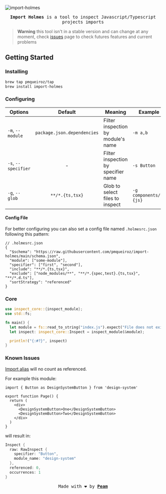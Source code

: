 [peam-url]: https://pmqueiroz.com
[src-url]: https://swc.rs/
[issues-url]: https://github.com/pmqueiroz/import-holmes/issues

![import-holmes](./.github/brand.png)

<div align="center">

<samp> **Import Holmes** is a tool to inspect Javascript/Typescript projects imports</samp> 

</div>

> **Warning** this tool isn't in a stable version and can change
at any moment, check [issues][issues-url] page to check futures features and current problems

## Getting Started

### Installing

```sh
brew tap pmqueiroz/tap
brew install import-holmes
```

### Configuring

| Options | Default | Meaning | Example |
|---------|:-------:|---------|--|
| `-m`, `--module` | `package.json.dependencies`| Filter inspection by module's name | `-m a,b` |
| `-s`, `--specifier` | - | Filter inspection by specifier name | `-s Button` |
| `-g`, `--glob` | `**/*.{ts,tsx}` | Glob to select files to inspect | `-g components/*.{js}` |

#### Config File

For better configuring you can also set a config file named `.holmesrc.json` following this pattern:

```jsonc
// .holmesrc.json
{
  "$schema": "https://raw.githubusercontent.com/pmqueiroz/import-holmes/main/schema.json",
  "module": ["some-module"],
  "specifier": ["first", "second"],
  "include": "**/*.{ts,tsx}",
  "exclude": ["node_modules/**", "**/*.{spec,test}.{ts,tsx}", "**/*.d.ts"],
  "sortStrategy": "referenced"
}
```

### Core

```rs
use inspect_core::{inspect_module};
use std::fs;

fn main() {
  let module = fs::read_to_string("index.js").expect("File does not exits");
  let inspect: inspect_core::Inspect = inspect_module(&module);

  println!("{:#?}", inspect)
}

```

### Known Issues

[Import alias](https://developer.mozilla.org/en-US/docs/Web/JavaScript/Reference/Statements/import#aliasn) will no count as referenced.

For example this module:

```tsx
import { Button as DesignSystemButton } from 'design-system'

export function Page() {
  return (
    <div>
      <DesignSystemButton>One</DesignSystemButton>
      <DesignSystemButton>Two</DesignSystemButton>
    </div>
  )
}
```
will result in:

```rs
Inspect {
  raw: RawInspect {
    specifier: "Button",
    module_name: "design-system"
  },
  referenced: 0,
  occurrences: 1
}
```

<div align="center">

<samp>Made with :heart: by [**Peam**][peam-url]</samp> 

</div>
